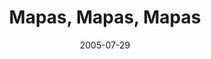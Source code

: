---
date: 2005-07-29
title: "Mapas, Mapas, Mapas"
source: elastico.net
sourceUrl: http://elastico.net/archives/005419.html
pdfLink: 20050729-borner-exhibit-elastico.pdf
---